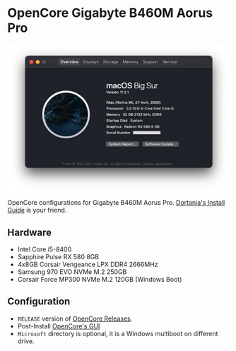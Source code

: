 OpenCore Gigabyte B460M Aorus Pro
=================================
![Screenshot](/art/screenshot.png)

OpenCore configurations for Gigabyte B460M Aorus Pro.
[Dortania's Install Guide](https://dortania.github.io/OpenCore-Install-Guide/) is your friend.

Hardware
--------
* Intel Core i5-8400
* Sapphire Pulse RX 580 8GB
* 4x8GB Corsair Vengeance LPX DDR4 2666MHz
* Samsung 970 EVO NVMe M.2 250GB
* Corsair Force MP300 NVMe M.2 120GB (Windows Boot)

Configuration
-------------
* `RELEASE` version of [OpenCore Releases](https://github.com/acidanthera/OpenCorePkg/releases).
* Post-Install [OpenCore's GUI](https://dortania.github.io/OpenCore-Post-Install/cosmetic/gui.html)
* `Microsoft` directory is optional, it is a Windows multiboot on different drive.